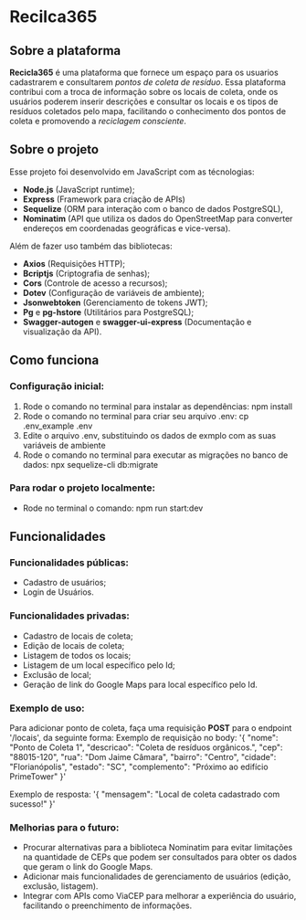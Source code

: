 # Recilca365

## Sobre a plataforma

**Recicla365** é uma plataforma que fornece um espaço para os usuarios cadastrarem e consultarem *pontos de coleta de resíduo*.
Essa plataforma contribui com a troca de informação sobre os locais de coleta, onde os usuários poderem inserir descrições e consultar os locais e os tipos de resíduos coletados pelo mapa, facilitando o conhecimento dos pontos de coleta e promovendo a *reciclagem consciente*.

## Sobre o projeto

Esse projeto foi desenvolvido em JavaScript com as técnologias:
- **Node.js** (JavaScript runtime);
- **Express** (Framework para criação de APIs)
- **Sequelize** (ORM para interação com o banco de dados PostgreSQL), 
- **Nominatim** (API que utiliza os dados do OpenStreetMap para converter endereços em coordenadas geográficas e vice-versa).

Além de fazer uso também das bibliotecas:
- **Axios** (Requisições HTTP);
- **Bcriptjs** (Criptografia de senhas);
- **Cors** (Controle de acesso a recursos);
- **Dotev** (Configuração de variáveis de ambiente);
- **Jsonwebtoken** (Gerenciamento de tokens JWT);
- **Pg** e **pg-hstore** (Utilitários para PostgreSQL);
- **Swagger-autogen** e **swagger-ui-express** (Documentação e visualização da API).


## Como funciona

### Configuração inicial:

1. Rode o comando no terminal para instalar as dependências: npm install
2. Rode o comando no terminal para criar seu arquivo .env: cp .env_example .env
3. Edite o arquivo .env, substituindo os dados de exmplo com as suas variáveis de ambiente
4. Rode o comando no terminal para executar as migrações no banco de dados: npx sequelize-cli db:migrate

### Para rodar o projeto localmente:
- Rode no terminal o comando: npm run start:dev

## Funcionalidades

### Funcionalidades públicas:
- Cadastro de usuários;
- Login de Usuários.

### Funcionalidades privadas:
- Cadastro de locais de coleta;
- Edição de locais de coleta;
- Listagem de todos os locais;
- Listagem de um local específico pelo Id;
- Exclusão de local;
- Geração de link do Google Maps para local específico pelo Id.

### Exemplo de uso:
Para adicionar ponto de coleta, faça uma requisição **POST** para o endpoint '/locais', da seguinte forma:
Exemplo de requisição no body:
        '{
           "nome": "Ponto de Coleta 1",
           "descricao": "Coleta de resíduos orgânicos.",
           "cep": "88015-120",
           "rua": "Dom Jaime Câmara",
           "bairro": "Centro",
           "cidade": "Florianópolis",
           "estado": "SC",
           "complemento": "Próximo ao edifício PrimeTower"
         }'

Exemplo de resposta:
        '{
            "mensagem": "Local de coleta cadastrado com sucesso!"
        }'

### Melhorias para o futuro:
* Procurar alternativas para a biblioteca Nominatim para evitar limitações na quantidade de CEPs que podem ser consultados para obter os dados que geram o link do Google Maps.
* Adicionar mais funcionalidades de gerenciamento de usuários (edição, exclusão, listagem).
* Integrar com APIs como ViaCEP para melhorar a experiência do usuário, facilitando o preenchimento de informações.

